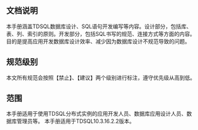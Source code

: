 ## 文档说明
本手册涵盖TDSQL数据库设计、SQL语句开发编写等内容。设计部分，包括库、表、列、索引的原则。开发部分，包括SQL书写的规范、连接方式等方面的内容。目的是提高应用开发数据库设计效率、减少因为数据库设计不规范导致的问题。
## 规范级别
本文所有规范会按照【禁止】、【建议】两个级别进行标注，遵守优先级从高到低。
## 范围
本手册适用于使用TDSQL分布式实例的应用开发人员、数据库应用设计人员、数据库管理员等。
本手册适用于TDSQL10.3.16.2.2版本。
